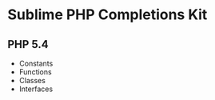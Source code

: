 Sublime PHP Completions Kit
===========================

PHP 5.4
-------

- Constants
- Functions
- Classes
- Interfaces
